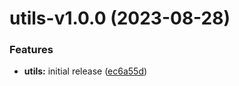 # utils-v1.0.0 (2023-08-28)


### Features

* **utils:** initial release ([ec6a55d](https://github.com/grandom-library/grandom-js/commit/ec6a55d80d66da3b044566103e1dfb10899693bb))
